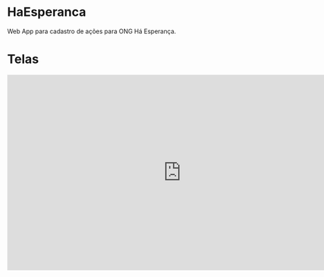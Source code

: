 # HaEsperanca
Web App para cadastro de ações para ONG Há Esperança.

<h1>Telas</h1>
<iframe style="border: 1px solid rgba(0, 0, 0, 0.1);" width="800" height="450" src="https://www.figma.com/embed?embed_host=share&url=https%3A%2F%2Fwww.figma.com%2Ffile%2FbijhTUX91F65sWPTSToSal%2FH%25C3%25A1Esperan%25C3%25A7a%3Fnode-id%3D0%253A1" allowfullscreen></iframe>
